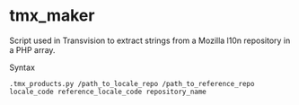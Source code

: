 # tmx_maker

Script used in Transvision to extract strings from a Mozilla l10n repository in a PHP array.

Syntax
```
.tmx_products.py /path_to_locale_repo /path_to_reference_repo locale_code reference_locale_code repository_name
```

